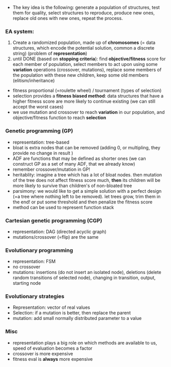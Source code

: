- The key idea is the following: generate a population of structures, test them for quality, select structures to reproduce, produce new ones, replace old ones with new ones, repeat the process.

### EA system:
1. Create a randomized population, made up of **chromosomes** (= data structures, which encode the potential solution, common a discrete string) (problem of **representation**)
2. until DONE (based on **stopping criteria**): find **objective/fitness** score for each member of population, select members to act upon using some **variation** operations (crossover, mutations), replace some members of the population with these new children, keep some old members (elitism/inheritance)
- fitness proportional (=roulette wheel) / tournament (types of selection)
- selection provides a **fitness biased method**: data structures that have a higher fitness score are more likely to continue existing (we can still accept the worst cases)
- we use mutation and crossover to reach **variation** in our population, and objective/fitness function to reach **selection**

### Genetic programming (GP)
- representation: tree-based
- bloat is extra nodes that can be removed (adding 0, or multipling, they provide no change in result )
- ADF are functions that may be defined as shorter ones (we can construct GP as a set of many ADF, that we already know)
- remember crossover/mutation in GP!
- heritablity: imagine a tree which has a lot of bloat nodes. then mutation of the tree does not affect fitness score much, **then** its children will be more likely to survive than children's of non-bloated tree
- parsimony: we would like to get a simple solution with a perfect design (=a tree where nothing left to be removed). let trees grow, trim them in the end! or put some threshold and then penalize the fitness score
- method can be used to represent function stack

### Cartesian genetic programming (CGP)
- representation: DAG (directed acyclic graph)
- mutations/crossover (=flip) are the same

### Evolutionary programming
- representation: FSM
- no crossover
- mutations: insertions (do not insert an isolated node), deletions (delete random transitions of selected node), changing in transition, output, starting node

### Evolutionary strategies
- Representation: vector of real values
- Selection: if a mutation is better, then replace the parent
- mutation: add small normally distributed parameter to a value

### Misc
- representation plays a big role on which methods are available to us, speed of evaluation becomes a factor
- crossover is more expensive
- fitness eval is **always** more expensive